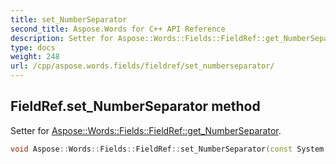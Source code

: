 ```yaml
---
title: set_NumberSeparator
second_title: Aspose.Words for C++ API Reference
description: Setter for Aspose::Words::Fields::FieldRef::get_NumberSeparator. 
type: docs
weight: 248
url: /cpp/aspose.words.fields/fieldref/set_numberseparator/
---
```

## FieldRef.set_NumberSeparator method


Setter for [Aspose::Words::Fields::FieldRef::get_NumberSeparator](../get_numberseparator/).

```cpp
void Aspose::Words::Fields::FieldRef::set_NumberSeparator(const System::String &value)
```

